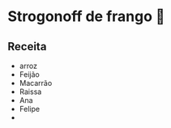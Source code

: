 # Strogonoff de frango :chicken:



## Receita

- arroz
- Feijão
- Macarrão
- Raissa
- Ana
- Felipe
- 